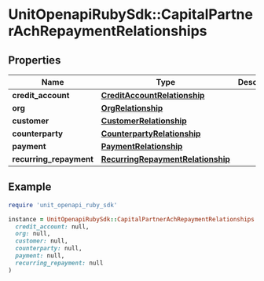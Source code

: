 # UnitOpenapiRubySdk::CapitalPartnerAchRepaymentRelationships

## Properties

| Name | Type | Description | Notes |
| ---- | ---- | ----------- | ----- |
| **credit_account** | [**CreditAccountRelationship**](CreditAccountRelationship.md) |  |  |
| **org** | [**OrgRelationship**](OrgRelationship.md) |  |  |
| **customer** | [**CustomerRelationship**](CustomerRelationship.md) |  | [optional] |
| **counterparty** | [**CounterpartyRelationship**](CounterpartyRelationship.md) |  |  |
| **payment** | [**PaymentRelationship**](PaymentRelationship.md) |  |  |
| **recurring_repayment** | [**RecurringRepaymentRelationship**](RecurringRepaymentRelationship.md) |  | [optional] |

## Example

```ruby
require 'unit_openapi_ruby_sdk'

instance = UnitOpenapiRubySdk::CapitalPartnerAchRepaymentRelationships.new(
  credit_account: null,
  org: null,
  customer: null,
  counterparty: null,
  payment: null,
  recurring_repayment: null
)
```

